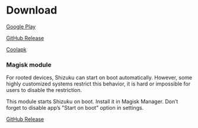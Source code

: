 # Download

[Google Play](https://play.google.com/store/apps/details?id=moe.shizuku.privileged.api)

[GitHub Release](https://github.com/RikkaApps/Shizuku/releases)

[Coolapk](https://www.coolapk.com/apk/moe.shizuku.privileged.api)

### Magisk module

For rooted devices, Shizuku can start on boot automatically. However, some highly customized systems restrict this behavior, it is hard or impossible for users to disable the restriction.

This module starts Shizuku on boot. Install it in Magisk Manager. Don’t forget to disable app’s "Start on boot" option in settings.

[GitHub Release](https://github.com/RikkaApps/Shizuku/releases/download/v4.2.1/magisk-shizuku-starter.zip)